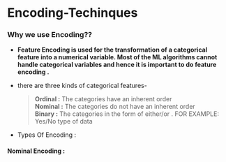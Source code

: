 # Encoding-Techinques

### Why we use Encoding??<br>
* <b>Feature Encoding is used for the transformation of a categorical feature into a numerical variable. Most of the ML algorithms cannot handle categorical variables and hence it is important to do feature encoding .</b>


* there are three kinds of categorical features-

  ><b>Ordinal :</b> The categories have an inherent order <br>
  ><b>Nominal :</b> The categories do not have an inherent order <br>
  ><b>Binary :</b> The categories in the form of either/or . FOR EXAMPLE: Yes/No type of data


* Types Of Encoding :
#### Nominal Encoding : 
